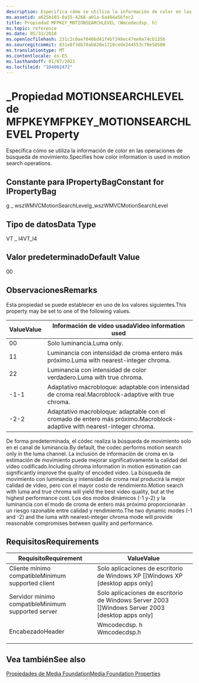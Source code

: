```yaml
---
description: Especifica cómo se utiliza la información de color en las operaciones de búsqueda de movimiento.
ms.assetid: a625b103-0a55-4268-a01a-6a464a56fec2
title: Propiedad MFPKEY_MOTIONSEARCHLEVEL (Wmcodecdsp. h)
ms.topic: reference
ms.date: 05/31/2018
ms.openlocfilehash: 231c2c0ae70466d41f4bf348ec47ee0a74cb135b
ms.sourcegitcommit: 831e8f3db78ab820e1710cede244553c70e50500
ms.translationtype: MT
ms.contentlocale: es-ES
ms.lasthandoff: 01/07/2021
ms.locfileid: "104082472"
---
```

# <a name="mfpkey_motionsearchlevel-property"></a><span data-ttu-id="60199-103">\_Propiedad MOTIONSEARCHLEVEL de MFPKEY</span><span class="sxs-lookup"><span data-stu-id="60199-103">MFPKEY\_MOTIONSEARCHLEVEL Property</span></span>

<span data-ttu-id="60199-104">Especifica cómo se utiliza la información de color en las operaciones de búsqueda de movimiento.</span><span class="sxs-lookup"><span data-stu-id="60199-104">Specifies how color information is used in motion search operations.</span></span>

## <a name="constant-for-ipropertybag"></a><span data-ttu-id="60199-105">Constante para IPropertyBag</span><span class="sxs-lookup"><span data-stu-id="60199-105">Constant for IPropertyBag</span></span>

<span data-ttu-id="60199-106">g \_ wszWMVCMotionSearchLevel</span><span class="sxs-lookup"><span data-stu-id="60199-106">g\_wszWMVCMotionSearchLevel</span></span>

## <a name="data-type"></a><span data-ttu-id="60199-107">Tipo de datos</span><span class="sxs-lookup"><span data-stu-id="60199-107">Data Type</span></span>

<span data-ttu-id="60199-108">VT \_ I4</span><span class="sxs-lookup"><span data-stu-id="60199-108">VT\_I4</span></span>

## <a name="default-value"></a><span data-ttu-id="60199-109">Valor predeterminado</span><span class="sxs-lookup"><span data-stu-id="60199-109">Default Value</span></span>

<span data-ttu-id="60199-110">0</span><span class="sxs-lookup"><span data-stu-id="60199-110">0</span></span>

## <a name="remarks"></a><span data-ttu-id="60199-111">Observaciones</span><span class="sxs-lookup"><span data-stu-id="60199-111">Remarks</span></span>

<span data-ttu-id="60199-112">Esta propiedad se puede establecer en uno de los valores siguientes.</span><span class="sxs-lookup"><span data-stu-id="60199-112">This property may be set to one of the following values.</span></span>



| <span data-ttu-id="60199-113">Value</span><span class="sxs-lookup"><span data-stu-id="60199-113">Value</span></span> | <span data-ttu-id="60199-114">Información de vídeo usada</span><span class="sxs-lookup"><span data-stu-id="60199-114">Video information used</span></span>                           |
|-------|--------------------------------------------------|
| <span data-ttu-id="60199-115">0</span><span class="sxs-lookup"><span data-stu-id="60199-115">0</span></span>     | <span data-ttu-id="60199-116">Solo luminancia.</span><span class="sxs-lookup"><span data-stu-id="60199-116">Luma only.</span></span>                                       |
| <span data-ttu-id="60199-117">1</span><span class="sxs-lookup"><span data-stu-id="60199-117">1</span></span>     | <span data-ttu-id="60199-118">Luminancia con intensidad de croma entero más próximo.</span><span class="sxs-lookup"><span data-stu-id="60199-118">Luma with nearest-integer chroma.</span></span>                |
| <span data-ttu-id="60199-119">2</span><span class="sxs-lookup"><span data-stu-id="60199-119">2</span></span>     | <span data-ttu-id="60199-120">Luminancia con intensidad de color verdadero.</span><span class="sxs-lookup"><span data-stu-id="60199-120">Luma with true chroma.</span></span>                           |
| <span data-ttu-id="60199-121">-1</span><span class="sxs-lookup"><span data-stu-id="60199-121">-1</span></span>    | <span data-ttu-id="60199-122">Adaptativo macrobloque: adaptable con intensidad de croma real.</span><span class="sxs-lookup"><span data-stu-id="60199-122">Macroblock-adaptive with true chroma.</span></span>            |
| <span data-ttu-id="60199-123">-2</span><span class="sxs-lookup"><span data-stu-id="60199-123">-2</span></span>    | <span data-ttu-id="60199-124">Adaptativo macrobloque: adaptable con el cromado de entero más próximo.</span><span class="sxs-lookup"><span data-stu-id="60199-124">Macroblock-adaptive with nearest-integer chroma.</span></span> |



 

<span data-ttu-id="60199-125">De forma predeterminada, el códec realiza la búsqueda de movimiento solo en el canal de luminancia.</span><span class="sxs-lookup"><span data-stu-id="60199-125">By default, the codec performs motion search only in the luma channel.</span></span> <span data-ttu-id="60199-126">La inclusión de información de croma en la estimación de movimiento puede mejorar significativamente la calidad del vídeo codificado.</span><span class="sxs-lookup"><span data-stu-id="60199-126">Including chroma information in motion estimation can significantly improve the quality of encoded video.</span></span> <span data-ttu-id="60199-127">La búsqueda de movimiento con luminancia y intensidad de croma real producirá la mejor calidad de vídeo, pero con el mayor costo de rendimiento.</span><span class="sxs-lookup"><span data-stu-id="60199-127">Motion search with luma and true chroma will yield the best video quality, but at the highest performance cost.</span></span> <span data-ttu-id="60199-128">Los dos modos dinámicos (-1 y-2) y la luminancia con el modo de croma de entero más próximo proporcionarán un riesgo razonable entre calidad y rendimiento.</span><span class="sxs-lookup"><span data-stu-id="60199-128">The two dynamic modes (-1 and -2) and the luma with nearest-integer chroma mode will provide reasonable compromises between quality and performance.</span></span>

## <a name="requirements"></a><span data-ttu-id="60199-129">Requisitos</span><span class="sxs-lookup"><span data-stu-id="60199-129">Requirements</span></span>



| <span data-ttu-id="60199-130">Requisito</span><span class="sxs-lookup"><span data-stu-id="60199-130">Requirement</span></span> | <span data-ttu-id="60199-131">Value</span><span class="sxs-lookup"><span data-stu-id="60199-131">Value</span></span> |
|-------------------------------------|-----------------------------------------------------------------------------------------|
| <span data-ttu-id="60199-132">Cliente mínimo compatible</span><span class="sxs-lookup"><span data-stu-id="60199-132">Minimum supported client</span></span><br/> | <span data-ttu-id="60199-133">Solo aplicaciones de escritorio de Windows XP \[\]</span><span class="sxs-lookup"><span data-stu-id="60199-133">Windows XP \[desktop apps only\]</span></span><br/>                                             |
| <span data-ttu-id="60199-134">Servidor mínimo compatible</span><span class="sxs-lookup"><span data-stu-id="60199-134">Minimum supported server</span></span><br/> | <span data-ttu-id="60199-135">Solo aplicaciones de escritorio de Windows Server 2003 \[\]</span><span class="sxs-lookup"><span data-stu-id="60199-135">Windows Server 2003 \[desktop apps only\]</span></span><br/>                                    |
| <span data-ttu-id="60199-136">Encabezado</span><span class="sxs-lookup"><span data-stu-id="60199-136">Header</span></span><br/>                   | <dl> <span data-ttu-id="60199-137"><dt>Wmcodecdsp. h</dt></span><span class="sxs-lookup"><span data-stu-id="60199-137"><dt>Wmcodecdsp.h</dt></span></span> </dl> |



## <a name="see-also"></a><span data-ttu-id="60199-138">Vea también</span><span class="sxs-lookup"><span data-stu-id="60199-138">See also</span></span>

<dl> <dt>

[<span data-ttu-id="60199-139">Propiedades de Media Foundation</span><span class="sxs-lookup"><span data-stu-id="60199-139">Media Foundation Properties</span></span>](media-foundation-properties.md)
</dt> </dl>

 

 




